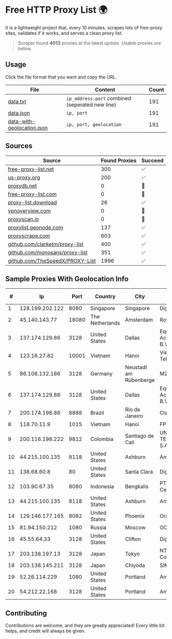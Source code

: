 
# Free HTTP Proxy List 🌍

It is a lightweight project that, every 10 minutes, scrapes lots of free-proxy sites, validates if it works, and serves a clean proxy list.


> Scraper found **4013** proxies at the latest update. Usable proxies are below.

## Usage

Click the file format that you want and copy the URL.


|File|Content|Count|
|----|-------|-----|
|[data.txt](https://raw.githubusercontent.com/themiralay/Proxy-List-World/master/data.txt)|`ip_address:port` combined (seperated new line)|191|
|[data.json](https://raw.githubusercontent.com/themiralay/Proxy-List-World/master/data.json)|`ip, port`|191|
|[data-with-geolocation.json](https://raw.githubusercontent.com/themiralay/Proxy-List-World/master/data-with-geolocation.json)|`ip, port, geolocation`|191|

## Sources

|Source|Found Proxies|Succeed|
|------|-------------|-------|
|[free-proxy-list.net](https://free-proxy-list.net)|300|✅|
|[us-proxy.org](https://www.us-proxy.org)|200|✅|
|[proxydb.net](http://proxydb.net)|0|🚫|
|[free-proxy-list.com](https://free-proxy-list.com/?page=&port=&type%5B%5D=http&type%5B%5D=https&up_time=0&search=Search)|0|🚫|
|[proxy-list.download](https://www.proxy-list.download/HTTP)|26|✅|
|[vpnoverview.com](https://vpnoverview.com/privacy/anonymous-browsing/free-proxy-servers)|0|🚫|
|[proxyscan.io](https://www.proxyscan.io)|0|🚫|
|[proxylist.geonode.com](https://proxylist.geonode.com/api/proxy-list?limit=300&page=1&sort_by=lastChecked&sort_type=desc&protocols=http,https)|137|✅|
|[proxyscrape.com](https://api.proxyscrape.com/v2/?request=displayproxies&protocol=http&timeout=10000&country=all&ssl=all&anonymity=all)|603|✅|
|[github.com/clarketm/proxy-list](https://raw.githubusercontent.com/clarketm/proxy-list/master/proxy-list-raw.txt)|400|✅|
|[github.com/monosans/proxy-list](https://raw.githubusercontent.com/monosans/proxy-list/main/proxies/http.txt)|351|✅|
|[github.com/TheSpeedX/PROXY-List](https://raw.githubusercontent.com/TheSpeedX/PROXY-List/master/http.txt)|1996|✅|


## Sample Proxies With Geolocation Info

|#|Ip|Port|Country|City|Internet Service Provider|
|-|--|----|-------|----|-------------------------|
|1|128.199.202.122|8080|Singapore|Singapore|DigitalOcean, LLC|
|2|45.140.143.77|18080|The Netherlands|Amsterdam|RoyaleHosting BV|
|3|137.174.129.86|3128|United States|Dallas|Equinix (EMEA) Acquisition Enterprises B.V.|
|4|123.16.27.82|10001|Vietnam|Hanoi|VietNam Post and Telecom Corporation|
|5|86.106.132.186|3128|Germany|Neustadt am Rübenberge|M247 Europe SRL|
|6|137.174.129.86|3128|United States|Dallas|Equinix (EMEA) Acquisition Enterprises B.V.|
|7|200.174.198.86|8888|Brazil|Rio de Janeiro|Claro S.A|
|8|118.70.11.9|1015|Vietnam|Hanoi|FPT Telecom Company|
|9|200.116.198.222|9812|Colombia|Santiago de Cali|UNE EPM TELECOMUNICACIONES S.A|
|10|44.215.100.135|8118|United States|Ashburn|Amazon.com|
|11|138.68.60.8|80|United States|Santa Clara|DigitalOcean, LLC|
|12|103.90.67.35|8080|Indonesia|Bengkalis|PT Rajawali Bintang Cemerlang Telkomedia|
|13|44.215.100.135|8118|United States|Ashburn|Amazon.com|
|14|129.146.177.165|8082|United States|Phoenix|Oracle Corporation|
|15|81.94.150.212|1080|Russia|Moscow|OOO WestCall Ltd|
|16|45.55.64.33|3128|United States|Clifton|DigitalOcean, LLC|
|17|203.138.197.13|3128|Japan|Tokyo|NTT PC Communications, Inc.|
|18|203.138.145.211|3128|Japan|Chiyoda|SIMPLEIA|
|19|52.26.114.229|1080|United States|Portland|Amazon.com, Inc.|
|20|54.212.22.168|3128|United States|Portland|Amazon.com, Inc.|



## Contributing

Contributions are welcome, and they are greatly appreciated! Every
little bit helps, and credit will always be given.

